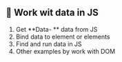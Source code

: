 ## 🍒 Work wit data in JS

1. Get **Data- ** data from JS 
2. Bind data to element or elements  
3. Find and run data in JS   
4. Other examples by work with DOM 
